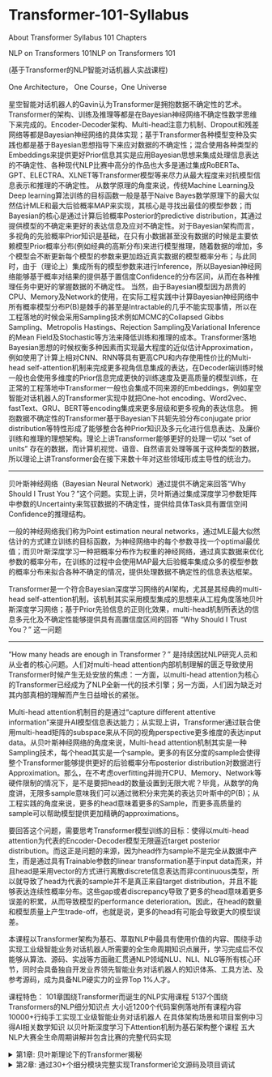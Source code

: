 # Transformer-101-Syllabus
About Transformer Syllabus 101 Chapters

NLP on Transformers 101NLP on Transformers 101

(基于Transformer的NLP智能对话机器人实战课程)

One Architecture， One Course，One Universe

星空智能对话机器人的Gavin认为Transformer是拥抱数据不确定性的艺术。
Transformer的架构、训练及推理等都是在Bayesian神经网络不确定性数学思维下来完成的。Encoder-Decoder架构、Multi-head注意力机制、Dropout和残差网络等都是Bayesian神经网络的具体实现；基于Transformer各种模型变种及实践也都是基于Bayesian思想指导下来应对数据的不确定性；混合使用各种类型的Embeddings来提供更好Prior信息其实是应用Bayesian思想来集成处理信息表达的不确定性、各种现代NLP比赛中高分的作品也大多是通过集成RoBERTa、GPT、ELECTRA、XLNET等Transformer模型等来尽力从最大程度来对抗模型信息表示和推理的不确定性。
从数学原理的角度来说，传统Machine Learning及Deep learning算法训练的目标函数一般是基于Naive Bayes数学原理下的最大似然估计MLE和最大后验概率MAP来实现，其核心是寻找出最佳的模型参数；而Bayesian的核心是通过计算后验概率Posterior的predictive distribution，其通过提供模型的不确定来更好的表达信息及应对不确定性。对于Bayesian架构而言，多视角的先验概率Prior知识是基础，在只有小数据甚至没有数据的时候是主要依赖模型Prior概率分布(例如经典的高斯分布)来进行模型推理，随着数据的增加，多个模型会不断更新每个模型的参数来更加趋近真实数据的模型概率分布；与此同时，由于（理论上）集成所有的模型参数来进行Inference，所以Bayesian神经网络能够基于概率对结果的提供基于置信度Confidence的分布区间，从而在各种推理任务中更好的掌握数据的不确定性。
当然，由于Bayesian模型因为昂贵的CPU、Memory及Network的使用，在实际工程实践中计算Bayesian神经网络中所有概率模型分布P(B)是棘手的甚至是Intractable的几乎不能实现事情，所以在工程落地的时候会采用Sampling技术例如MCMC的Collapsed Gibbs Sampling、Metropolis Hastings、Rejection Sampling及Variational Inference的Mean Field及Stochastic等方法来降低训练和推理的成本。Transformer落地Bayesian思想的时候权衡多种因素而实现最大程度的近似估计Approximation，例如使用了计算上相对CNN、RNN等具有更高CPU和内存使用性价比的Multi-head self-attention机制来完成更多视角信息集成的表达，在Decoder端训练时候一般也会使用多维度的Prior信息完成更快的训练速度及更高质量的模型训练，在正常的工程落地中Transformer一般也会集成不同来源的Embeddings，例如星空智能对话机器人的Transformer实现中就把One-hot encoding、Word2vec、fastText、GRU、BERT等encoding集成来更多层级和更多视角的表达信息。
拥抱数据不确定性的Transformer基于Bayesian下共轭先验分布conjugate prior distribution等特性形成了能够整合各种Prior知识及多元化进行信息表达、及廉价训练和推理的理想架构。理论上讲Transformer能够更好的处理一切以 “set of units” 存在的数据，而计算机视觉、语音、自然语言处理等属于这种类型的数据，所以理论上讲Transformer会在接下来数十年对这些领域形成主导性的统治力。

*****************************************************************************

贝叶斯神经网络（Bayesian Neural Network）通过提供不确定来回答“Why Should I Trust You？”这个问题。实现上讲，贝叶斯通过集成深度学习参数矩阵中参数的Uncertainty来驾驭数据的不确定性，提供给具体Task具有置信空间Confidence的推理结构。

一般的神经网络我们称为Point estimation neural networks，通过MLE最大似然估计的方式建立训练的目标函数，为神经网络中的每个参数寻找一个optimal最优值；而贝叶斯深度学习一种把概率分布作为权重的神经网络，通过真实数据来优化参数的概率分布，在训练的过程中会使用MAP最大后验概率集成众多的模型参数的概率分布来拟合各种不确定的情况，提供处理数据不确定性的信息表达框架。

Transformer是一个符合Bayesian深度学习网络的AI架构，尤其是其经典的multi-head self-attention机制，该机制其实采用模型集成的思想来从工程角度落地贝叶斯深度学习网络；基于Prior先验信息的正则化效果，multi-head机制所表达的信息多元化及不确定性能够提供具有高置信度区间的回答 “Why Should I Trust You？” 这一问题

**********************************************************************************************************

“How many heads are enough in Transformer？” 是持续困扰NLP研究人员和从业者的核心问题。人们对multi-head attention内部机制理解的匮乏导致使用Transformer时候产生无处安放的焦虑：一方面，以multi-head attention为核心的Transformer已经成为了NLP全新一代的技术引擎；另一方面，人们因为缺乏对其内部真相的理解而产生日益增长的紧张。

Multi-head attention机制目的是通过“capture different attentive information”来提升AI模型信息表达能力；从实现上讲，Transformer通过联合使用multi-head矩阵的subspace来从不同的视角perspective更多维度的表达input data。从贝叶斯神经网络的角度来说，Multi-head attention机制其实是一种Sampling技术，每个head其实是一个sample。更多的有区分度的sample会使得整个Transformer能够提供更好的后验概率分布posterior distribution对数据进行Approximation。那么，在不考虑overfitting并抛开CPU、Memory、Network等硬件限制的情况下，是不是要把head的数量设置到无限大呢？毕竟，从数学的角度讲，无限多sample意味我们可以通过微积分来完美的表达贝叶斯中的P(B)；从工程实践的角度来说，更多的head意味着更多的Sample，而更多高质量的sample可以帮助模型提供更加精确的approximations。

要回答这个问题，需要思考Transformer模型训练的目标：使得以multi-head attention为代表的Encoder-Decoder模型无限逼近target posterior distribution。而这正是问题的来源，因为head作为sample不是完全从数据中产生，而是通过具有Trainable参数的linear transformation基于input data而来，并且head是采用vector的方式进行离散discrete信息表达而非continuous类型，所以就导致了head为代表的sample并不是真正来自target distribution，并且不能够表达连续性概率分布。这些gap或者discrepancy导致了更多的head意味着更多误差的积累，从而导致模型的performance deterioration。因此，在head的数量和模型质量上产生trade-off，也就是说，更多的head有可能会导致更大的模型误差。



本课程以Transformer架构为基石、萃取NLP中最具有使用价值的内容、围绕手动实现工业级智能业务对话机器人所需要的全生命周期知识点展开，学习完成后不仅能够从算法、源码、实战等方面融汇贯通NLP领域NLU、NLI、NLG等所有核心环节，同时会具备独自开发业界领先智能业务对话机器人的知识体系、工具方法、及参考源码，成为具备NLP硬实力的业界Top 1%人才。

课程特色：
  101章围绕Transformer而诞生的NLP实用课程
  5137个围绕Transformers的NLP细分知识点
  大小近1200个代码案例落地所有课程内容
  10000+行纯手工实现工业级智能业务对话机器人
  在具体架构场景和项目案例中习得AI相关数学知识
  以贝叶斯深度学习下Attention机制为基石架构整个课程
  五大NLP大赛全生命周期讲解并包含比赛的完整代码实现

<details>
<summary>第1章: 贝叶斯理论下的Transformer揭秘</summary>
<br>
<pre>
1，基于Bayesian Theory，融Hard Attention、Soft Attention、Self-Attention、Multi-head Attention于一身的Transformer架构
2，为什么说抛弃了传统模型（例如RNN、 LSTM、CNN等）的Transformer拉开了非序列化模型时代的序幕？
	3，为什么说Transformer是预训练领域底层通用引擎？
	4，Transformer的Input-Encoder-Decoder-Output模型组建逐一剖析
	5，Transformer中Encoder-Decoder模型进行Training时候处理Data的全生命周期七大步骤揭秘
	6，Transformer中Encoder-Decoder模型进行Inference时候处理Data的全生命周期六大步骤详解
	7，Teacher Forcing数学原理及在Transformer中的应用
8，穷根溯源：为何Scaled Dot-Product Attention是有效的？
	9，透视Scaled Dot-Product Attention数据流全生命周期
	10，穷根溯源：Queries、Keys、Values背后的Trainable矩阵揭秘
	11，当Transformer架构遇到Bayesian理论：multi-head attention
	12，End-to-end Multi-head attention的三种不同实现方式分析
	13，透视Multi-head attention全生命周期数据流
	14，Transformer的Feed-Forward Networks的两种实现方式：Linear Transformations和Convolutions
	15，Embeddings和Softmax参数共享剖析
	16，Positional Encoding及Positional Embedding解析
	17，Sequence Masking和Padding Masking解析
	18，Normal distribution、Layer Normalization和Batch Normalization解析
	19，Transformer的Optimization Algorithms数学原理、运行流程和最佳实践
	20，Learning rate剖析及最佳实践
	21，从Bayesian视角剖析Transformer中的Dropout及最佳实践
	22，Label Smoothing数学原理和工程实践解析
	23，Transformer背后的驱动力探讨
</pre>
</details>

<details>
<summary>第2章: 通过30+个细分模块完整实现Transformer论文源码及项目调试</summary>
<br>
<pre>
1，Transformer源码训练及预测整体效果展示
	2，模型训练model_training.py代码完整实现
	3，数据预处理data_preprocess.py代码完整实现
	4，Input端Embeddings源码完整实现
	5，Attention机制attention.py代码完整实现
	6，Multi-head Attention机制multi_head_attention.py代码完整实现
	7，Position-wise Feed-forward源码完整实现
	8，Masking 在Encoder和Decoder端的源码完整实现0
	9，SublayerConnection源码完整实现
	10，Encoder Layer源码完整实现
	11，LayerNormalization源码完整实现
	12，DecoderLayer源码完整实现
	13，Encoder Stack源码完整实现
	14，Decoder Stack源码完整实现
	15，由Memory链接起来的EncoderDecoder Module源码完整实现
	16，Batch操作完整源码实现
	16，Optimization源码完整实现
	17，Loss计算数学原理及完整源码实现
	18，Output端Generator源码完整实现
	19，Transformer模型初始化源码及内幕揭秘
	20， Label Smoothing源码完整实现
	21，Training源码完整实现
22，Greedy Decoding源码及内幕解析
	23，Tokenizer源码及调试
	24，Multi-GPU训练完整源码
27，使用自己实现的Transformer完成分类任务及调试
	28，Transformer翻译任务代码完整实现及调试
	29，BPE解析及源码实现
	30，Shared Embeddings解析及源码实现
	31，Beam Search解析及源码实现
	32，可视化Attention源码实现及剖析
</pre>
</details>
